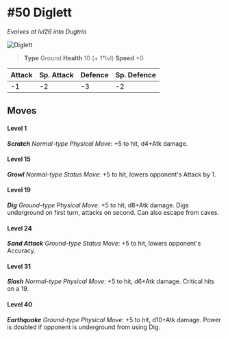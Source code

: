 # #50 Diglett
*Evolves at lvl26 into Dugtrio*

![Diglett](https://img.pokemondb.net/sprites/home/normal/1x/diglett.png)

> **Type** Ground
> **Health** 10 (+ 1\*lvl)
> **Speed** +0

| Attack | Sp. Attack | Defence | Sp. Defence |
| ------ | ---------- | ------- | ----------- |
| -1 | -2 | -3 | -2 |

## Moves
#### Level 1

***Scratch** Normal-type Physical Move*: +5 to hit, d4+Atk damage. 
#### Level 15

***Growl** Normal-type Status Move*: +5 to hit, lowers opponent's Attack by 1.
#### Level 19

***Dig** Ground-type Physical Move*: +5 to hit, d8+Atk damage. Digs underground on first turn, attacks on second. Can also escape from caves.
#### Level 24

***Sand Attack** Ground-type Status Move*: +5 to hit, lowers opponent's Accuracy.
#### Level 31

***Slash** Normal-type Physical Move*: +5 to hit, d6+Atk damage. Critical hits on a 19.
#### Level 40

***Earthquake** Ground-type Physical Move*: +5 to hit, d10+Atk damage. Power is doubled if opponent is underground from using Dig.

